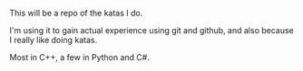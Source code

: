 This will be a repo of the katas I do. 

I'm using it to gain actual experience using git and github, and also because I really like doing katas. 

Most in C++, a few in Python and C#. 